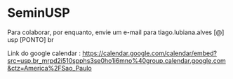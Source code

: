 # SeminUSP

Para colaborar, por enquanto, envie um e-mail para tiago.lubiana.alves [@] usp [PONTO] br 

Link do google calendar : https://calendar.google.com/calendar/embed?src=usp.br_mrpd2i510spphs3se0ho1i6mno%40group.calendar.google.com&ctz=America%2FSao_Paulo
